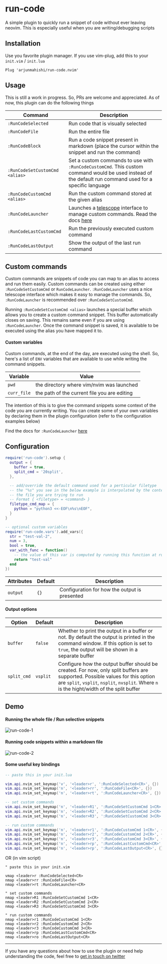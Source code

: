 # run-code

A simple plugin to quickly run a snippet of code without ever leaving neovim. This is especially useful when you are writing/debugging scripts

## Installation

Use you favorite plugin manager. If you use vim-plug, add this to your `init.vim` / `init.lua`

```vim
Plug 'arjunmahishi/run-code.nvim'
```

## Usage

This is still a work in progress. So, PRs are welcome and appreciated. As of now, this plugin can do the following things

| Command | Description |
|---------|-------------|
| `:RunCodeSelected` | Run code that is visually selected |
| `:RunCodeFile` | Run the entire file |
| `:RunCodeBlock` | Run a code snippet present in markdown (place the cursor within the snippet and run the command) |
| `:RunCodeSetCustomCmd <alias>` | Set a custom commands to use with `:RunCodeCustomCmd`. This custom command would be used instead of the default run command used for a specific language |
| `:RunCodeCustomCmd <alias>` | Run the custom command stored at the given alias |
| `:RunCodeLauncher` | Launches a [telescope](https://github.com/nvim-telescope/telescope.nvim) interface to manage custom commands. Read the docs [here](https://github.com/arjunmahishi/run-code.nvim/wiki/Run-code-launcher) |
| `:RunCodeLastCustomCmd` | Run the previously executed custom command |
| `:RunCodeLastOutput` | Show the output of the last run command |

## Custom commands

Custom commands are snippets of code you can map to an alias to access and run
them easily. Custom commands can be created using either `:RunCodeSetCustomCmd`
or `RunCodeLauncher`. `:RunCodeLauncher` uses a nice telescope interface which
makes it easy to manage the commands. So, `:RunCodeLauncher` is recommended
over `:RunCodeSetCustomCmd`.

Running `:RunCodeSetCustomCmd <alias>` launches a special buffer which allows
you to create a custom command snippet. This buffer automatically closes on
saving. This remains same even if you are using `:RunCodeLauncher`. Once the
command snippet is saved, it is available to be executed using the alias you
have mapped it to.

#### Custom variables

Custom commands, at the end of the day, are executed using the shell. So,
here's a list of `ENV` variables that are available to use while writing the
command snippets. 

| Variable | Value |
|----------|-------|
| `pwd` | the directory where vim/nvim was launched |
| `curr_file` | the path of the current file you are editing |

The intention of this is to give the command snippets some context of the code
you are currently writing. You can create some of your own variables by
declaring them in the plugin configuration (refer to the configuration examples
below)

Find the docs for `:RunCodeLauncher` [here](https://github.com/arjunmahishi/run-code.nvim/wiki/Run-code-launcher)

## Configuration

```lua
require('run-code').setup {
  output = {
    buffer = true,
    split_cmd = '20split',
  },

  -- add/override the default command used for a perticular filetype
  -- the "%s" you see in the below example is interpolated by the contents of
  -- the file you are trying to run
  -- Format { <filetype> = <command> }
  filetype_cmd_map = {
    python = "python3 <<-EOF\n%s\nEOF",
  }
}

-- optional custom variables
require('run-code.vars').add_vars({
  str = "test-val-2",
  num = 3,
  bool = true,
  var_with_func = function()
    -- the value of this var is computed by running this function at runtime
    return "test-val"
  end
})
```

| Attributes | Default | Description |
|------------|---------|-------------|
| `output` | `{}` | Configuration for how the output is presented |


#### Output options

| Option | Default | Description |
|--------|---------|-------------|
| `buffer` | `false` | Whether to print the output in a buffer or not. By default the output is printed in the command window. If this option is set to `true`, the output will be shown in a separate buffer |
| `split_cmd` | `vsplit` | Configure how the output buffer should be created. For now, only split buffers are supported. Possible values for this option are `split`, `vsplit`, `nsplit`, `nvsplit`. Where `n` is  the hight/width of the split buffer |

## Demo

#### Running the whole file / Run selective snippets

![run-code-1](https://user-images.githubusercontent.com/11977524/143928407-5b440a4f-fd7b-440c-940a-088ac1006a85.gif)

#### Running code snippets within a markdown file

![run-code-2](https://user-images.githubusercontent.com/11977524/143929192-3c43f4c6-a3bc-4775-b561-c1d78bc8925b.gif)

#### Some useful key bindings

```lua
-- paste this in your init.lua

vim.api.nvim_set_keymap('v', '<leader>r', ':RunCodeSelected<CR>', {})
vim.api.nvim_set_keymap('n', '<leader>rr', ':RunCodeFile<CR>', {})
vim.api.nvim_set_keymap('n', '<leader>rt', ':RunCodeLauncher<CR>', {})

-- set custom commands
vim.api.nvim_set_keymap('n', '<leader>R1', ':RunCodeSetCustomCmd 1<CR>', {})
vim.api.nvim_set_keymap('n', '<leader>R2', ':RunCodeSetCustomCmd 2<CR>', {})
vim.api.nvim_set_keymap('n', '<leader>R3', ':RunCodeSetCustomCmd 3<CR>', {})

-- run custom commands
vim.api.nvim_set_keymap('n', '<leader>r1', ':RunCodeCustomCmd 1<CR>', {})
vim.api.nvim_set_keymap('n', '<leader>r2', ':RunCodeCustomCmd 2<CR>', {})
vim.api.nvim_set_keymap('n', '<leader>r3', ':RunCodeCustomCmd 3<CR>', {})
vim.api.nvim_set_keymap('n', '<leader>rp', ':RunCodeLastCustomCmd<CR>', {})
vim.api.nvim_set_keymap('n', '<leader>rp', ':RunCodeLastOutput<CR>', {})
```

OR (in vim script)

```vim
" paste this in your init.vim

vmap <leader>r :RunCodeSelected<CR>
nmap <leader>rr :RunCodeFile<CR>
nmap <leader>rt :RunCodeLauncher<CR>

" set custom commands
nmap <leader>R1 :RunCodeSetCustomCmd 1<CR>
nmap <leader>R2 :RunCodeSetCustomCmd 2<CR>
nmap <leader>R3 :RunCodeSetCustomCmd 3<CR>

" run custom commands
nmap <leader>r1 :RunCodeCustomCmd 1<CR>
nmap <leader>r2 :RunCodeCustomCmd 2<CR>
nmap <leader>r3 :RunCodeCustomCmd 3<CR>
nmap <leader>rp :RunCodeLastCustomCmd<CR>
nmap <leader>ro :RunCodeLastOutput<CR>
```

---

If you have any questions about how to use the plugin or need help understanding the code, feel free to [get in touch on twitter](https://twitter.com/messages/131552332-131552332?text=Hey)
